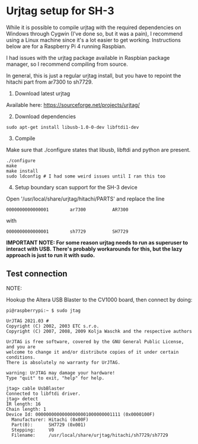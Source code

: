 # Urjtag setup for SH-3

While it is possible to compile urjtag with the required dependencies on Windows through Cygwin (I've done so, but it was a pain), I recommend using a Linux machine since it's a lot easier to get working. Instructions below are for a Raspberry Pi 4 running Raspbian.

I had issues with the urjtag package available in Raspbian package manager, so I recommend compiling from source.

In general, this is just a regular urjtag install, but you have to repoint the hitachi part from ar7300 to sh7729.

1. Download latest urjtag

Available here: https://sourceforge.net/projects/urjtag/

2. Download dependencies

```
sudo apt-get install libusb-1.0-0-dev libftdi1-dev
```

3. Compile

Make sure that ./configure states that libusb, libftdi and python are present.

```
./configure 
make
make install
sudo ldconfig # I had some weird issues until I ran this too
```

4. Setup boundary scan support for the SH-3 device

Open '/usr/local/share/urjtag/hitachi/PARTS' and replace the line
```
0000000000000001        ar7300          AR7300
```
with
```
0000000000000001        sh7729          SH7729
```

**IMPORTANT NOTE: For some reason urjtag needs to run as superuser to interact with USB. There's probably workarounds for this, but the lazy approach is just to run it with sudo.**

## Test connection

NOTE:

Hookup the Altera USB Blaster to the CV1000 board, then connect by doing:

```
pi@raspberrypi:~ $ sudo jtag

UrJTAG 2021.03 #
Copyright (C) 2002, 2003 ETC s.r.o.
Copyright (C) 2007, 2008, 2009 Kolja Waschk and the respective authors

UrJTAG is free software, covered by the GNU General Public License, and you are
welcome to change it and/or distribute copies of it under certain conditions.
There is absolutely no warranty for UrJTAG.

warning: UrJTAG may damage your hardware!
Type "quit" to exit, "help" for help.

jtag> cable UsbBlaster
Connected to libftdi driver.
jtag> detect
IR length: 16
Chain length: 1
Device Id: 00000000000000000001000000001111 (0x0000100F)
  Manufacturer: Hitachi (0x00F)
  Part(0):      SH7729 (0x001)
  Stepping:     V0
  Filename:     /usr/local/share/urjtag/hitachi/sh7729/sh7729
```
